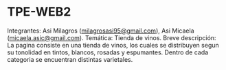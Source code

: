 # TPE-WEB2
Integrantes: Asi Milagros (milagrosasi95@gmail.com), Asi Micaela (micaela.asic@gmail.com).
Temática: Tienda de vinos.
Breve descripción: La pagina consiste en una tienda de vinos, los cuales se distribuyen segun su tonolidad en tintos, blancos, rosadas y espumantes. Dentro de cada categoria se encuentran distintas varietales.

